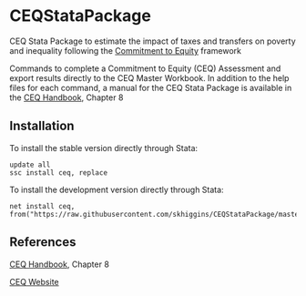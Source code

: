 # CEQStataPackage
CEQ Stata Package to estimate the impact of taxes and transfers on poverty and inequality following the [Commitment to Equity](http://www.commitmenttoequity.org) framework

Commands to complete a Commitment to Equity (CEQ) Assessment and export results directly to the CEQ Master Workbook. In addition to the help files for each command, a manual for the CEQ Stata Package is available in the [CEQ Handbook](http://www.commitmentoequity.org/publications-ceq-handbook/), Chapter 8

## Installation
To install the stable version directly through Stata:
```
update all
ssc install ceq, replace
```

To install the development version directly through Stata:
```
net install ceq, from("https://raw.githubusercontent.com/skhiggins/CEQStataPackage/master/")
```

## References
[CEQ Handbook](http://www.commitmentoequity.org/publications-ceq-handbook/), Chapter 8

[CEQ Website](http://www.commitmentoequity.org)
